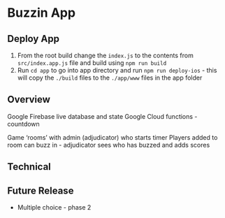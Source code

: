 # Buzzin App

## Deploy App
1. From the root build change the `index.js` to the contents from `src/index.app.js` file and build using `npm run build`
2. Run `cd app` to go into app directory and run `npm run deploy-ios` - this will copy the `./build` files to the `./app/www` files in the app folder

## Overview
Google Firebase live database and state
Google Cloud functions - countdown

Game ‘rooms’ with admin (adjudicator) who starts timer
Players added to room can buzz in - adjudicator sees who has buzzed and adds scores

## Technical

## Future Release
* Multiple choice - phase 2